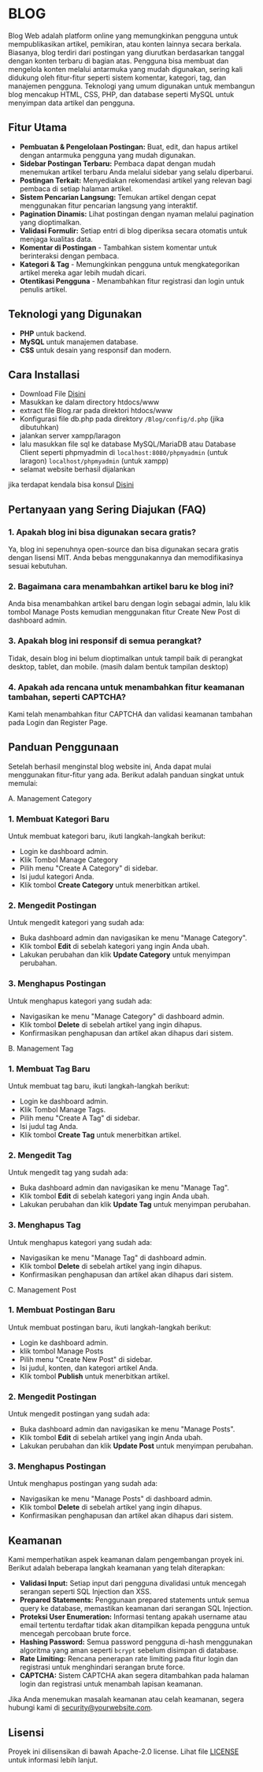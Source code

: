 # BLOG

Blog Web adalah platform online yang memungkinkan pengguna untuk mempublikasikan artikel, pemikiran, atau konten lainnya secara berkala. Biasanya, blog terdiri dari postingan yang diurutkan berdasarkan tanggal dengan konten terbaru di bagian atas. Pengguna bisa membuat dan mengelola konten melalui antarmuka yang mudah digunakan, sering kali didukung oleh fitur-fitur seperti sistem komentar, kategori, tag, dan manajemen pengguna. Teknologi yang umum digunakan untuk membangun blog mencakup HTML, CSS, PHP, dan database seperti MySQL untuk menyimpan data artikel dan pengguna.

## Fitur Utama

- **Pembuatan & Pengelolaan Postingan:** Buat, edit, dan hapus artikel dengan antarmuka pengguna yang mudah digunakan.
- **Sidebar Postingan Terbaru:** Pembaca dapat dengan mudah menemukan artikel terbaru Anda melalui sidebar yang selalu diperbarui.
- **Postingan Terkait:** Menyediakan rekomendasi artikel yang relevan bagi pembaca di setiap halaman artikel.
- **Sistem Pencarian Langsung:** Temukan artikel dengan cepat menggunakan fitur pencarian langsung yang interaktif.
- **Pagination Dinamis:** Lihat postingan dengan nyaman melalui pagination yang dioptimalkan.
- **Validasi Formulir:** Setiap entri di blog diperiksa secara otomatis untuk menjaga kualitas data.
- **Komentar di Postingan** - Tambahkan sistem komentar untuk berinteraksi dengan pembaca.
- **Kategori & Tag** - Memungkinkan pengguna untuk mengkategorikan artikel mereka agar lebih mudah dicari.
- **Otentikasi Pengguna** - Menambahkan fitur registrasi dan login untuk penulis artikel.

## Teknologi yang Digunakan

- **PHP** untuk backend.
- **MySQL** untuk manajemen database.
- **CSS** untuk desain yang responsif dan modern.

## Cara Installasi

- Download File [Disini](https://github.com/Athallah1234/BLOG/releases)
- Masukkan ke dalam directory htdocs/www
- extract file Blog.rar pada direktori htdocs/www
- Konfigurasi file db.php pada direktory ``/Blog/config/d.php`` (jika dibutuhkan)
- jalankan server xampp/laragon
- lalu masukkan file sql ke database MySQL/MariaDB atau Database Client seperti phpmyadmin di
  ``localhost:8080/phpmyadmin`` (untuk laragon)
  ``localhost/phpmyadmin`` (untuk xampp)
- selamat website berhasil dijalankan

jika terdapat kendala bisa konsul [Disini](https://github.com/Athallah1234/BLOG/issues/1)

## Pertanyaan yang Sering Diajukan (FAQ)

### 1. **Apakah blog ini bisa digunakan secara gratis?**
Ya, blog ini sepenuhnya open-source dan bisa digunakan secara gratis dengan lisensi MIT. Anda bebas menggunakannya dan memodifikasinya sesuai kebutuhan.
### 2. **Bagaimana cara menambahkan artikel baru ke blog ini?**
Anda bisa menambahkan artikel baru dengan login sebagai admin, lalu klik tombol Manage Posts kemudian menggunakan fitur Create New Post di dashboard admin.
### 3. **Apakah blog ini responsif di semua perangkat?**
Tidak, desain blog ini belum dioptimalkan untuk tampil baik di perangkat desktop, tablet, dan mobile. (masih dalam bentuk tampilan desktop)
### 4. **Apakah ada rencana untuk menambahkan fitur keamanan tambahan, seperti CAPTCHA?**
Kami telah menambahkan fitur CAPTCHA dan validasi keamanan tambahan pada Login dan Register Page.

## Panduan Penggunaan

Setelah berhasil menginstal blog website ini, Anda dapat mulai menggunakan fitur-fitur yang ada. Berikut adalah panduan singkat untuk memulai:

A. Management Category

### 1. Membuat Kategori Baru
Untuk membuat kategori baru, ikuti langkah-langkah berikut:
- Login ke dashboard admin.
- Klik Tombol Manage Category
- Pilih menu "Create A Category" di sidebar.
- Isi judul kategori Anda.
- Klik tombol **Create Category** untuk menerbitkan artikel.

### 2. Mengedit Postingan
Untuk mengedit kategori yang sudah ada:
- Buka dashboard admin dan navigasikan ke menu "Manage Category".
- Klik tombol **Edit** di sebelah kategori yang ingin Anda ubah.
- Lakukan perubahan dan klik **Update Category** untuk menyimpan perubahan.

### 3. Menghapus Postingan
Untuk menghapus kategori yang sudah ada:
- Navigasikan ke menu "Manage Category" di dashboard admin.
- Klik tombol **Delete** di sebelah artikel yang ingin dihapus.
- Konfirmasikan penghapusan dan artikel akan dihapus dari sistem.

B. Management Tag

### 1. Membuat Tag Baru
Untuk membuat tag baru, ikuti langkah-langkah berikut:
- Login ke dashboard admin.
- Klik Tombol Manage Tags.
- Pilih menu "Create A Tag" di sidebar.
- Isi judul tag Anda.
- Klik tombol **Create Tag** untuk menerbitkan artikel.

### 2. Mengedit Tag
Untuk mengedit tag yang sudah ada:
- Buka dashboard admin dan navigasikan ke menu "Manage Tag".
- Klik tombol **Edit** di sebelah kategori yang ingin Anda ubah.
- Lakukan perubahan dan klik **Update Tag** untuk menyimpan perubahan.

### 3. Menghapus Tag
Untuk menghapus kategori yang sudah ada:
- Navigasikan ke menu "Manage Tag" di dashboard admin.
- Klik tombol **Delete** di sebelah artikel yang ingin dihapus.
- Konfirmasikan penghapusan dan artikel akan dihapus dari sistem.

C. Management Post

### 1. Membuat Postingan Baru
Untuk membuat postingan baru, ikuti langkah-langkah berikut:
- Login ke dashboard admin.
- klik tombol Manage Posts
- Pilih menu "Create New Post" di sidebar.
- Isi judul, konten, dan kategori artikel Anda.
- Klik tombol **Publish** untuk menerbitkan artikel.

### 2. Mengedit Postingan
Untuk mengedit postingan yang sudah ada:
- Buka dashboard admin dan navigasikan ke menu "Manage Posts".
- Klik tombol **Edit** di sebelah artikel yang ingin Anda ubah.
- Lakukan perubahan dan klik **Update Post** untuk menyimpan perubahan.

### 3. Menghapus Postingan
Untuk menghapus postingan yang sudah ada:
- Navigasikan ke menu "Manage Posts" di dashboard admin.
- Klik tombol **Delete** di sebelah artikel yang ingin dihapus.
- Konfirmasikan penghapusan dan artikel akan dihapus dari sistem.

## Keamanan

Kami memperhatikan aspek keamanan dalam pengembangan proyek ini. Berikut adalah beberapa langkah keamanan yang telah diterapkan:

- **Validasi Input:** Setiap input dari pengguna divalidasi untuk mencegah serangan seperti SQL Injection dan XSS.
- **Prepared Statements:** Penggunaan prepared statements untuk semua query ke database, memastikan keamanan dari serangan SQL Injection.
- **Proteksi User Enumeration:** Informasi tentang apakah username atau email tertentu terdaftar tidak akan ditampilkan kepada pengguna untuk mencegah percobaan brute force.
- **Hashing Password:** Semua password pengguna di-hash menggunakan algoritma yang aman seperti `bcrypt` sebelum disimpan di database.
- **Rate Limiting:** Rencana penerapan rate limiting pada fitur login dan registrasi untuk menghindari serangan brute force.
- **CAPTCHA:** Sistem CAPTCHA akan segera ditambahkan pada halaman login dan registrasi untuk menambah lapisan keamanan.

Jika Anda menemukan masalah keamanan atau celah keamanan, segera hubungi kami di security@yourwebsite.com.

## Lisensi
Proyek ini dilisensikan di bawah Apache-2.0 license. Lihat file [LICENSE](LICENSE) untuk informasi lebih lanjut.
